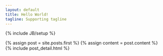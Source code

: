 ```yaml
---
layout: default
title: Hello World!
tagline: Supporting tagline
---
```

{% include JB/setup %}

<div class="blog-index">  
  {% assign post = site.posts.first %}
  {% assign content = post.content %}
  {% include post_detail.html %}
</div>
